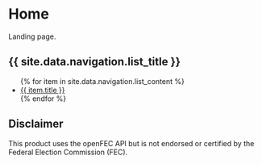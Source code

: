 # Home

Landing page.

<h2>{{ site.data.navigation.list_title }}</h2>
<ul>
   {% for item in site.data.navigation.list_content %}
      <li><a href="{{ item.url }}">{{ item.title }}</a></li>
   {% endfor %}
</ul>

## Disclaimer
This product uses the openFEC API but is not endorsed or certified by the Federal Election Commission (FEC).
